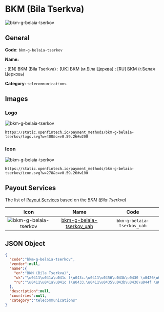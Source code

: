 
# BKM (Bila Tserkva) 
![bkm-g-belaia-tserkov](https://static.openfintech.io/payment_methods/bkm-g-belaia-tserkov/logo.svg?w=400&c=v0.59.26#w200)  

## General 
**Code:** `bkm-g-belaia-tserkov` 
 
**Name:** 
 
:	[EN] BKM (Bila Tserkva) 
:	[UK] БКМ (м.Біла Церква) 
:	[RU] БКМ (г.Белая Церковь) 
 
**Category:** `telecommunications` 
 

## Images 

### Logo 
![bkm-g-belaia-tserkov](https://static.openfintech.io/payment_methods/bkm-g-belaia-tserkov/logo.svg?w=400&c=v0.59.26#w200)  

```
https://static.openfintech.io/payment_methods/bkm-g-belaia-tserkov/logo.svg?w=400&c=v0.59.26#w200
```  

### Icon 
![bkm-g-belaia-tserkov](https://static.openfintech.io/payment_methods/bkm-g-belaia-tserkov/icon.svg?w=278&c=v0.59.26#w100)  

```
https://static.openfintech.io/payment_methods/bkm-g-belaia-tserkov/icon.svg?w=278&c=v0.59.26#w100
```  

## Payout Services 
 
The list of [Payout Services](/payout-services/) based on the _BKM (Bila Tserkva)_ 

|Icon|Name|Code| 
|:---:|:---:|:---:| 
|![bkm-g-belaia-tserkov](https://static.openfintech.io/payout_methods/bkm-g-belaia-tserkov/icon.svg?w=278&c=v0.59.26#w40) |[bkm-g-belaia-tserkov_uah](/payout-services/bkm-g-belaia-tserkov_uah/)|`bkm-g-belaia-tserkov_uah`| 
 

## JSON Object 

```json
{
  "code":"bkm-g-belaia-tserkov",
  "vendor":null,
  "name":{
    "en":"BKM (Bila Tserkva)",
    "uk":"\u0411\u041a\u041c (\u043c.\u0411\u0456\u043b\u0430 \u0426\u0435\u0440\u043a\u0432\u0430)",
    "ru":"\u0411\u041a\u041c (\u0433.\u0411\u0435\u043b\u0430\u044f \u0426\u0435\u0440\u043a\u043e\u0432\u044c)"
  },
  "description":null,
  "countries":null,
  "category":"telecommunications"
}
```  

